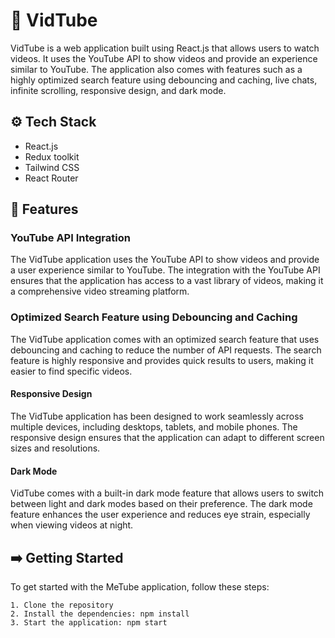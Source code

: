 # 🎉 VidTube
VidTube is a web application built using React.js that allows users to watch videos. It  uses the YouTube API to show videos and provide an experience similar to YouTube. The application also comes with features such as a highly optimized search feature using debouncing and caching, live chats, infinite scrolling, responsive design, and dark mode.



## ⚙️ Tech Stack
- React.js
- Redux toolkit 
- Tailwind CSS
- React Router


## 🚀 Features

### **YouTube API Integration**

The VidTube application uses the YouTube API to show videos and provide a user experience similar to YouTube. The integration with the YouTube API ensures that the application has access to a vast library of videos, making it a comprehensive video streaming platform.

### **Optimized Search Feature using Debouncing and Caching**

The VidTube application comes with an optimized search feature that uses debouncing and caching to reduce the number of API requests. The search feature is highly responsive and provides quick results to users, making it easier to find specific videos.

#### **Responsive Design**

The VidTube application has been designed to work seamlessly across multiple devices, including desktops, tablets, and mobile phones. The responsive design ensures that the application can adapt to different screen sizes and resolutions.

#### **Dark Mode**

VidTube comes with a built-in dark mode feature that allows users to switch between light and dark modes based on their preference. The dark mode feature enhances the user experience and reduces eye strain, especially when viewing videos at night.



## ➡️ Getting Started
To get started with the MeTube application, follow these steps:

    1. Clone the repository
    2. Install the dependencies: npm install
    3. Start the application: npm start
